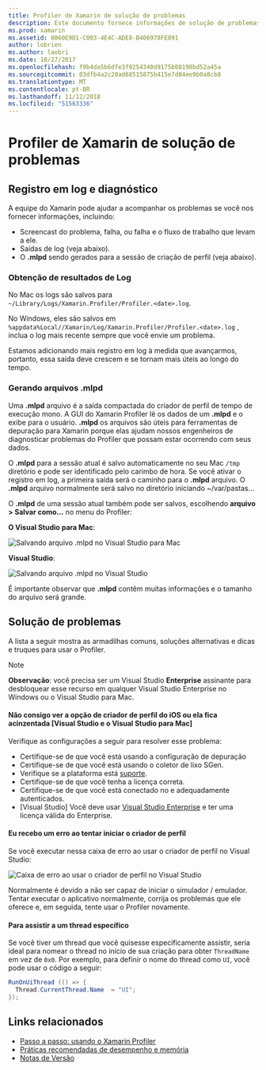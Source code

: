 ```yaml
---
title: Profiler de Xamarin de solução de problemas
description: Este documento fornece informações de solução de problemas relacionadas ao Xamarin Profiler. Ele descreve os problemas relacionados ao registro em log e diagnóstico, o IDE e outros tópicos.
ms.prod: xamarin
ms.assetid: 0060E9D1-C003-4E4C-ADE8-B406978FE891
author: lobrien
ms.author: laobri
ms.date: 10/27/2017
ms.openlocfilehash: f9b4da5b6dfe3f0254340d9175b08198bd52a45a
ms.sourcegitcommit: 03dfb4a2c20ad68515875b415e7d84ee9b0a8cb8
ms.translationtype: MT
ms.contentlocale: pt-BR
ms.lasthandoff: 11/12/2018
ms.locfileid: "51563336"
---
```

# <a name="xamarin-profiler-troubleshooting"></a>Profiler de Xamarin de solução de problemas

## <a name="logging-and-diagnostics"></a>Registro em log e diagnóstico

A equipe do Xamarin pode ajudar a acompanhar os problemas se você nos fornecer informações, incluindo:

- Screencast do problema, falha, ou falha e o fluxo de trabalho que levam a ele.
- Saídas de log (veja abaixo).
- O **.mlpd** sendo gerados para a sessão de criação de perfil (veja abaixo).

### <a name="getting-log-outputs"></a>Obtenção de resultados de Log

No Mac os logs são salvos para `~/Library/Logs/Xamarin.Profiler/Profiler.<date>.log`.

No Windows, eles são salvos em `%appdata%Local//Xamarin/Log/Xamarin.Profiler/Profiler.<date>.log` , inclua o log mais recente sempre que você envie um problema.

Estamos adicionando mais registro em log à medida que avançarmos, portanto, essa saída deve crescem e se tornam mais úteis ao longo do tempo.

<a name="gen_mlpd" />

### <a name="generating-mlpd-files"></a>Gerando arquivos .mlpd

Uma **.mlpd** arquivo é a saída compactada do criador de perfil de tempo de execução mono. A GUI do Xamarin Profiler lê os dados de um **.mlpd** e o exibe para o usuário. **.mlpd** os arquivos são úteis para ferramentas de depuração para Xamarin porque elas ajudam nossos engenheiros de diagnosticar problemas do Profiler que possam estar ocorrendo com seus dados.

O **.mlpd** para a sessão atual é salvo automaticamente no seu Mac `/tmp` diretório e pode ser identificado pelo carimbo de hora. Se você ativar o registro em log, a primeira saída será o caminho para o **.mlpd** arquivo. O **.mlpd** arquivo normalmente será salvo no diretório iniciando ~/var/pastas...

O **.mlpd** de uma sessão atual também pode ser salvos, escolhendo **arquivo > Salvar como...** no menu do Profiler:

**O Visual Studio para Mac**:

![](troubleshooting-images/image17.png "Salvando arquivo .mlpd no Visual Studio para Mac")

**Visual Studio**:

![](troubleshooting-images/image17-vs.png "Salvando arquivo .mlpd no Visual Studio")

É importante observar que **.mlpd** contêm muitas informações e o tamanho do arquivo será grande.

## <a name="troubleshooting"></a>Solução de problemas

A lista a seguir mostra as armadilhas comuns, soluções alternativas e dicas e truques para usar o Profiler.

> [!NOTE]
> **Observação**: você precisa ser um Visual Studio **Enterprise** assinante para desbloquear esse recurso em qualquer Visual Studio Enterprise no Windows ou o Visual Studio para Mac.

#### <a name="i-cant-see-the-ios-profiler-option-or-it-is-greyed-out-visual-studio-and-visual-studio-for-mac"></a>Não consigo ver a opção de criador de perfil do iOS ou ela fica acinzentada [Visual Studio e o Visual Studio para Mac]

Verifique as configurações a seguir para resolver esse problema:

- Certifique-se de que você está usando a configuração de depuração
- Certifique-se de que você está usando o coletor de lixo SGen.
- Verifique se a plataforma está [suporte](~/tools/profiler/index.md#Profiler_Support).
- Certifique-se de que você tenha a licença correta.
- Certifique-se de que você está conectado no e adequadamente autenticados.
- [Visual Studio] Você deve usar [Visual Studio Enterprise](https://visualstudio.microsoft.com/vs/enterprise/) e ter uma licença válida do Enterprise.

#### <a name="i-get-an-error-when-i-try-to-launch-the-profiler"></a>Eu recebo um erro ao tentar iniciar o criador de perfil

Se você executar nessa caixa de erro ao usar o criador de perfil no Visual Studio:

![](troubleshooting-images/error.png "Caixa de erro ao usar o criador de perfil no Visual Studio")

Normalmente é devido a não ser capaz de iniciar o simulador / emulador. Tentar executar o aplicativo normalmente, corrija os problemas que ele oferece e, em seguida, tente usar o Profiler novamente.

#### <a name="to-watch-a-specific-thread"></a>Para assistir a um thread específico

Se você tiver um thread que você quisesse especificamente assistir, seria ideal para nomear o thread no início de sua criação para obter `ThreadName` em vez de `0x0`. Por exemplo, para definir o nome do thread como `UI`, você pode usar o código a seguir:

```csharp
RunOnUiThread (() => {
  Thread.CurrentThread.Name  = "UI";
});
```

## <a name="related-links"></a>Links relacionados

- [Passo a passo: usando o Xamarin Profiler](~/tools/profiler/index.md)
- [Práticas recomendadas de desempenho e memória](~/cross-platform/deploy-test/memory-perf-best-practices.md)
- [Notas de Versão](https://developer.xamarin.com/releases/profiler/preview/)
